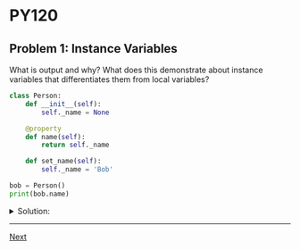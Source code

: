 # PY120
## Problem 1: Instance Variables

What is output and why? What does this demonstrate about instance variables that differentiates them from local variables?

```python
class Person:
    def __init__(self):
        self._name = None

    @property
    def name(self):
        return self._name

    def set_name(self):
        self._name = 'Bob'

bob = Person()
print(bob.name)
```

<details>
<summary>Solution:</summary>

The code outputs `None`. When the `Person` object `bob` is initialized, its `_name` instance variable is set to `None`. Since the `set_name` method is never called, the `_name` variable remains `None`. Accessing `bob.name` via the `@property` decorator returns the current value of the `_name` instance variable. This demonstrates that instance variables are tied to a specific object instance, retaining their state throughout the object's lifecycle. In contrast, local variables exist only within the scope of the method they are defined in.

</details>

---

[Next](2.md)
